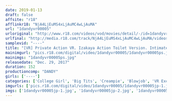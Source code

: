 ```yaml
---
date: 2019-01-13
draft: false
affsite: "r18"
afflinkr18: "NjA4LjEuMS4xLjAuMC4wLjAuMA"
url: "1dandyvr00005"
urloriginal: "http://www.r18.com/videos/vod/movies/detail/-/id=1dandyvr00005"
urlfinal: "http://media.r18.com/track/NjA4LjEuMS4xLjAuMC4wLjAuMA/videos/vod/movies/detail/-/id=1dandyvr00005"
samplevid: "----"
title: "[VR] Private Action VR. Izakaya Action Toilet Version. Intimate Sex And Cumshot With Big Breasted College Girl, You Can Almost Feel Her Breath!"
mainimgurl: "pics.r18.com/digital/video/1dandyvr00005/1dandyvr00005ps.jpg"
mainimgs: "1dandyvr00005ps.jpg"
releasedate: "Dec. 29, 2017"
duration: 152
productioncomp: "DANDY"
girls: ['----']
categories: ['College Girl', 'Big Tits', 'Creampie', 'Blowjob', 'VR Exclusive']
imgurls: ['pics.r18.com/digital/video/1dandyvr00005/1dandyvr00005jp-1.jpg', 'pics.r18.com/digital/video/1dandyvr00005/1dandyvr00005jp-2.jpg', 'pics.r18.com/digital/video/1dandyvr00005/1dandyvr00005jp-3.jpg', 'pics.r18.com/digital/video/1dandyvr00005/1dandyvr00005jp-4.jpg', 'pics.r18.com/digital/video/1dandyvr00005/1dandyvr00005jp-5.jpg', 'pics.r18.com/digital/video/1dandyvr00005/1dandyvr00005jp-6.jpg', 'pics.r18.com/digital/video/1dandyvr00005/1dandyvr00005jp-7.jpg', 'pics.r18.com/digital/video/1dandyvr00005/1dandyvr00005jp-8.jpg', 'pics.r18.com/digital/video/1dandyvr00005/1dandyvr00005jp-9.jpg', 'pics.r18.com/digital/video/1dandyvr00005/1dandyvr00005jp-10.jpg', 'pics.r18.com/digital/video/1dandyvr00005/1dandyvr00005jp-11.jpg', 'pics.r18.com/digital/video/1dandyvr00005/1dandyvr00005jp-12.jpg', 'pics.r18.com/digital/video/1dandyvr00005/1dandyvr00005jp-13.jpg', 'pics.r18.com/digital/video/1dandyvr00005/1dandyvr00005jp-14.jpg', 'pics.r18.com/digital/video/1dandyvr00005/1dandyvr00005jp-15.jpg', 'pics.r18.com/digital/video/1dandyvr00005/1dandyvr00005jp-16.jpg', 'pics.r18.com/digital/video/1dandyvr00005/1dandyvr00005jp-17.jpg', 'pics.r18.com/digital/video/1dandyvr00005/1dandyvr00005jp-18.jpg', 'pics.r18.com/digital/video/1dandyvr00005/1dandyvr00005jp-19.jpg', 'pics.r18.com/digital/video/1dandyvr00005/1dandyvr00005jp-20.jpg']
imgs: ['1dandyvr00005jp-1.jpg', '1dandyvr00005jp-2.jpg', '1dandyvr00005jp-3.jpg', '1dandyvr00005jp-4.jpg', '1dandyvr00005jp-5.jpg', '1dandyvr00005jp-6.jpg', '1dandyvr00005jp-7.jpg', '1dandyvr00005jp-8.jpg', '1dandyvr00005jp-9.jpg', '1dandyvr00005jp-10.jpg', '1dandyvr00005jp-11.jpg', '1dandyvr00005jp-12.jpg', '1dandyvr00005jp-13.jpg', '1dandyvr00005jp-14.jpg', '1dandyvr00005jp-15.jpg', '1dandyvr00005jp-16.jpg', '1dandyvr00005jp-17.jpg', '1dandyvr00005jp-18.jpg', '1dandyvr00005jp-19.jpg', '1dandyvr00005jp-20.jpg']
---
```

